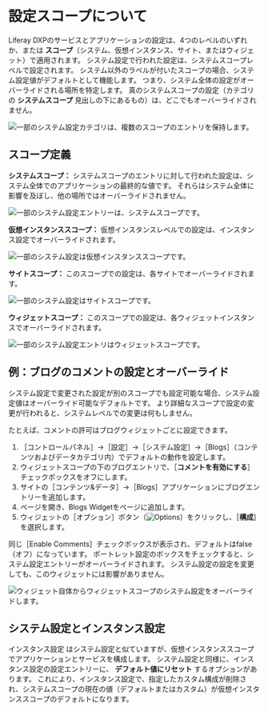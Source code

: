 # 設定スコープについて

Liferay DXPのサービスとアプリケーションの設定は、4つのレベルのいずれか、または **スコープ**（システム、仮想インスタンス、サイト、またはウィジェット）で適用されます。 システム設定で行われた設定は、システムスコープレベルで設定されます。 システム以外のラベルが付いたスコープの場合、システム設定値がデフォルトとして機能します。 つまり、システム全体の設定がオーバーライドされる場所を特定します。 真のシステムスコープの設定（カテゴリの **システムスコープ** 見出しの下にあるもの）は、どこでもオーバーライドされません。

<!-- Ideally, I think it would be more helpful for the below image to be a diagram that represents the relationship scopes have to one another. -->
![一部のシステム設定カテゴリは、複数のスコープのエントリを保持します。](./understanding-configuration-scope/images/02.png)

## スコープ定義

**システムスコープ：** システムスコープのエントリに対して行われた設定は、システム全体でのアプリケーションの最終的な値です。 それらはシステム全体に影響を及ぼし、他の場所ではオーバーライドされません。

![一部のシステム設定エントリーは、システムスコープです。](./understanding-configuration-scope/images/01.png)

**仮想インスタンススコープ：** 仮想インスタンスレベルでの設定は、インスタンス設定でオーバーライドされます。

![一部のシステム設定は仮想インスタンススコープです。](./understanding-configuration-scope/images/05.png)

**サイトスコープ：** このスコープでの設定は、各サイトでオーバーライドされます。

![一部のシステム設定はサイトスコープです。](./understanding-configuration-scope//images/03.png)

**ウィジェットスコープ：** このスコープでの設定は、各ウィジェットインスタンスでオーバーライドされます。

![一部のシステム設定エントリはウィジェットスコープです。](./understanding-configuration-scope/images/04.png)

## 例：ブログのコメントの設定とオーバーライド

システム設定で変更された設定が別のスコープでも設定可能な場合、システム設定値はオーバーライド可能なデフォルトです。 より詳細なスコープで設定の変更が行われると、システムレベルでの変更は何もしません。

たとえば、コメントの許可はブログウィジェットごとに設定できます。

1. ［コントロールパネル］&rarr;［設定］&rarr;［システム設定］&rarr;［Blogs］（コンテンツおよびデータカテゴリ内）でデフォルトの動作を設定します。
1. ウィジェットスコープの下のブログエントリで、［**コメントを有効にする**］チェックボックスをオフにします。
1. サイトの［コンテンツ&データ］&rarr;［Blogs］アプリケーションにブログエントリーを追加します。
1. ページを開き、Blogs Widgetをページに追加します。
1. ウィジェットの［オプション］ボタン（![Options](../../images/icon-app-options.png)）をクリックし、［**構成**］を選択します。

同じ［Enable Comments］チェックボックスが表示され、デフォルトはfalse（オフ）になっています。 ポートレット設定のボックスをチェックすると、システム設定エントリーがオーバーライドされます。 システム設定の設定を変更しても、このウィジェットには影響がありません。

![ウィジェット自体からウィジェットスコープのシステム設定をオーバーライドします。](./understanding-configuration-scope/images/06.png)

## システム設定とインスタンス設定

インスタンス設定 <!-- link to Instance Settings --> はシステム設定と似ていますが、仮想インスタンススコープでアプリケーションとサービスを構成します。 システム設定と同様に、インスタンス設定の設定エントリーに、 **デフォルト値にリセット** するオプションがあります。 これにより、インスタンス設定で、指定したカスタム構成が削除され、システムスコープの現在の値（デフォルトまたはカスタム）が仮想インスタンススコープのデフォルトになります。